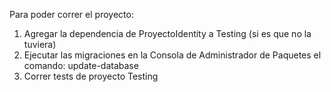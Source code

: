 Para poder correr el proyecto:

1. Agregar la dependencia de ProyectoIdentity a Testing (si es que no la tuviera)
2. Ejecutar las migraciones en la Consola de Administrador de Paquetes el comando: update-database 
3. Correr tests de proyecto Testing
